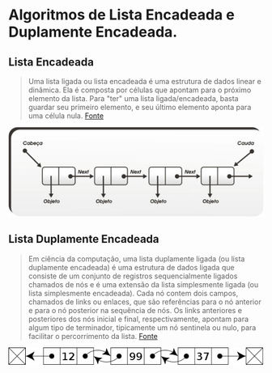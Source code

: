 # Algoritmos de Lista Encadeada e Duplamente Encadeada.

## Lista Encadeada

> Uma lista ligada ou lista encadeada é uma estrutura de dados linear e dinâmica. Ela é composta por células que apontam para o próximo elemento da lista. Para "ter" uma lista ligada/encadeada, basta guardar seu primeiro elemento, e seu último elemento aponta para uma célula nula.
[Fonte](https://pt.wikipedia.org/wiki/Lista_ligada)

![Lista Encadeada](linkedlist.jpg)

## Lista Duplamente Encadeada

>Em ciência da computação, uma lista duplamente ligada (ou lista duplamente encadeada) é uma estrutura de dados ligada que consiste de um conjunto de registros sequencialmente ligados chamados de nós e é uma extensão da lista simplesmente ligada (ou lista simplesmente encadeada). Cada nó contem dois campos, chamados de links ou enlaces, que são referências para o nó anterior e para o nó posterior na sequência de nós. Os links anteriores e posteriores dos nós inicial e final, respectivamente, apontam para algum tipo de terminador, tipicamente um nó sentinela ou nulo, para facilitar o percorrimento da lista.
[Fonte](https://pt.wikipedia.org/wiki/Lista_duplamente_ligada)

![Lista Duplamente Encadeada](double-linkedlist.png)